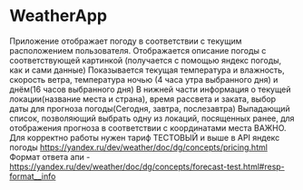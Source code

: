 # WeatherApp
Приложение отображает погоду в соответствии с текущим расположением пользователя.
Отображается описание погоды с соответствующей картинкой (получается с помощью яндекс погоды, как и сами данные)
Показывается текущая температура и влажность, скорость ветра, температура ночью (4 часа утра выбранного дня) и днём(16 часов выбранного дня)
В нижней части информация о текущей локации(название места и страна), время рассвета и заката, выбор даты для прогноза погоды(Сегодня, завтра, послезавтра)
Выпадающий список, позволяющий выбрать одну из локаций, посященных ранее, для отображения прогноза в соответствии с координатами места
ВАЖНО. Для корректно работы нужен тариф ТЕСТОВЫЙ и выше в API яндекс погоды https://yandex.ru/dev/weather/doc/dg/concepts/pricing.html
Формат ответа апи - https://yandex.ru/dev/weather/doc/dg/concepts/forecast-test.html#resp-format__info
